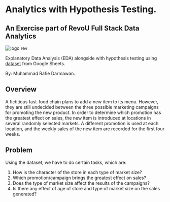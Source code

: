 # Analytics with Hypothesis Testing.

## An Exercise part of RevoU Full Stack Data Analytics
![logo rev](https://github.com/rafiedrmwn/sql-cohort-analysis/assets/163059751/5b78183b-9a94-47b2-837a-1e86b03f7d52)

Explanatory Data Analysis (EDA) alongside with hypothesis testing using [dataset](https://docs.google.com/spreadsheets/d/1bQr0TzSRjWtD6pwHhXcWmrfdfdhrdPOb4k1m87Pa0-I/edit?usp=sharing) from Google Sheets. 

By: Muhammad Rafie Darmawan.

## Overview
A fictitious fast-food chain plans to add a new item to its menu. However, they are still undecided between the three possible marketing campaigns for promoting the new product. In order to determine which promotion has the greatest effect on sales, the new item is introduced at locations in several randomly selected markets. A different promotion is used at each location, and the weekly sales of the new item are recorded for the first four weeks.

## Problem
Using the dataset, we have to do certain tasks, which are:
1. How is the character of the store in each type of market size?
2. Which promotion/campaign brings the greatest effect on sales?
3. Does the type of market size affect the results of the campaigns?
4. Is there any effect of age of store and type of market size on the sales generated?
